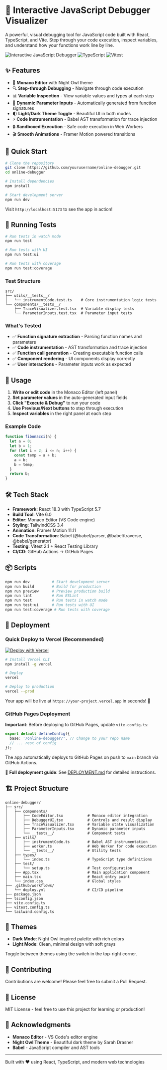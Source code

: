 # 🐛 Interactive JavaScript Debugger Visualizer

A powerful, visual debugging tool for JavaScript code built with React, TypeScript, and Vite. Step through your code execution, inspect variables, and understand how your functions work line by line.

![Interactive JavaScript Debugger](https://img.shields.io/badge/React-18.3-blue)
![TypeScript](https://img.shields.io/badge/TypeScript-5.7-blue)
![Vitest](https://img.shields.io/badge/Tests-Passing-green)

## ✨ Features

- 🎨 **Monaco Editor** with Night Owl theme
- 🔍 **Step-through Debugging** - Navigate through code execution
- 📊 **Variable Inspection** - View variable values and types at each step
- 🎯 **Dynamic Parameter Inputs** - Automatically generated from function signatures
- 🌓 **Light/Dark Theme Toggle** - Beautiful UI in both modes
- ⚡ **Code Instrumentation** - Babel AST transformation for trace injection
- 🔒 **Sandboxed Execution** - Safe code execution in Web Workers
- 🎬 **Smooth Animations** - Framer Motion powered transitions

## 🚀 Quick Start

```bash
# Clone the repository
git clone https://github.com/yourusername/online-debugger.git
cd online-debugger

# Install dependencies
npm install

# Start development server
npm run dev
```

Visit `http://localhost:5173` to see the app in action!

## 🧪 Running Tests

```bash
# Run tests in watch mode
npm run test

# Run tests with UI
npm run test:ui

# Run tests with coverage
npm run test:coverage
```

### Test Structure

```
src/
├── utils/__tests__/
│   └── instrumentCode.test.ts    # Core instrumentation logic tests
└── components/__tests__/
    ├── TraceVisualizer.test.tsx  # Variable display tests
    └── ParameterInputs.test.tsx  # Parameter input tests
```

### What's Tested

- ✅ **Function signature extraction** - Parsing function names and parameters
- ✅ **Code instrumentation** - AST transformation and trace injection
- ✅ **Function call generation** - Creating executable function calls
- ✅ **Component rendering** - UI components display correctly
- ✅ **User interactions** - Parameter inputs work as expected

## 📝 Usage

1. **Write or edit code** in the Monaco Editor (left panel)
2. **Set parameter values** in the auto-generated input fields
3. **Click "Execute & Debug"** to run your code
4. **Use Previous/Next buttons** to step through execution
5. **Inspect variables** in the right panel at each step

### Example Code

```javascript
function fibonacci(n) {
  let a = 0;
  let b = 1;
  for (let i = 2; i <= n; i++) {
    const temp = a + b;
    a = b;
    b = temp;
  }
  return b;
}
```

## 🛠️ Tech Stack

- **Framework**: React 18.3 with TypeScript 5.7
- **Build Tool**: Vite 6.0
- **Editor**: Monaco Editor (VS Code engine)
- **Styling**: TailwindCSS 3.4
- **Animation**: Framer Motion 11.11
- **Code Transformation**: Babel (@babel/parser, @babel/traverse, @babel/generator)
- **Testing**: Vitest 2.1 + React Testing Library
- **CI/CD**: GitHub Actions → GitHub Pages

## 📦 Scripts

```bash
npm run dev          # Start development server
npm run build        # Build for production
npm run preview      # Preview production build
npm run lint         # Run ESLint
npm run test         # Run tests in watch mode
npm run test:ui      # Run tests with UI
npm run test:coverage # Run tests with coverage
```

## 🚢 Deployment

### Quick Deploy to Vercel (Recommended)

[![Deploy with Vercel](https://vercel.com/button)](https://vercel.com/new/clone?repository-url=https://github.com/yourusername/online-debugger)

```bash
# Install Vercel CLI
npm install -g vercel

# Deploy
vercel

# Deploy to production
vercel --prod
```

Your app will be live at `https://your-project.vercel.app` in seconds! 🚀

### GitHub Pages Deployment

**Important**: Before deploying to GitHub Pages, update `vite.config.ts`:

```typescript
export default defineConfig({
  base: '/online-debugger/', // Change to your repo name
  // ... rest of config
});
```

The app automatically deploys to GitHub Pages on push to `main` branch via GitHub Actions.

📖 **Full deployment guide**: See [DEPLOYMENT.md](./DEPLOYMENT.md) for detailed instructions.

## 🏗️ Project Structure

```
online-debugger/
├── src/
│   ├── components/
│   │   ├── CodeEditor.tsx           # Monaco editor integration
│   │   ├── DebuggerUI.tsx           # Controls and result display
│   │   ├── TraceVisualizer.tsx      # Variable state visualization
│   │   ├── ParameterInputs.tsx      # Dynamic parameter inputs
│   │   └── __tests__/               # Component tests
│   ├── utils/
│   │   ├── instrumentCode.ts        # Babel AST instrumentation
│   │   ├── worker.ts                # Web Worker for code execution
│   │   └── __tests__/               # Utility tests
│   ├── types/
│   │   └── index.ts                 # TypeScript type definitions
│   ├── test/
│   │   └── setup.ts                 # Test configuration
│   ├── App.tsx                      # Main application component
│   ├── main.tsx                     # React entry point
│   └── index.css                    # Global styles
├── .github/workflows/
│   └── deploy.yml                   # CI/CD pipeline
├── package.json
├── tsconfig.json
├── vite.config.ts
├── vitest.config.ts
└── tailwind.config.ts
```

## 🎨 Themes

- **Dark Mode**: Night Owl inspired palette with rich colors
- **Light Mode**: Clean, minimal design with soft grays

Toggle between themes using the switch in the top-right corner.

## 🤝 Contributing

Contributions are welcome! Please feel free to submit a Pull Request.

## 📄 License

MIT License - feel free to use this project for learning or production!

## 🙏 Acknowledgments

- **Monaco Editor** - VS Code's editor engine
- **Night Owl Theme** - Beautiful dark theme by Sarah Drasner
- **Babel** - JavaScript compiler and AST tools

---

Built with ❤️ using React, TypeScript, and modern web technologies
